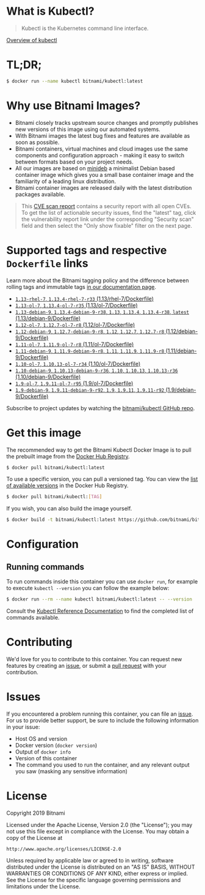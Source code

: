 
# What is Kubectl?

> Kubectl is the Kubernetes command line interface.

[Overview of kubectl](https://kubernetes.io/docs/reference/kubectl/overview/)

# TL;DR;

```bash
$ docker run --name kubectl bitnami/kubectl:latest
```

# Why use Bitnami Images?

* Bitnami closely tracks upstream source changes and promptly publishes new versions of this image using our automated systems.
* With Bitnami images the latest bug fixes and features are available as soon as possible.
* Bitnami containers, virtual machines and cloud images use the same components and configuration approach - making it easy to switch between formats based on your project needs.
* All our images are based on [minideb](https://github.com/bitnami/minideb) a minimalist Debian based container image which gives you a small base container image and the familiarity of a leading linux distribution.
* Bitnami container images are released daily with the latest distribution packages available.


> This [CVE scan report](https://quay.io/repository/bitnami/kubectl?tab=tags) contains a security report with all open CVEs. To get the list of actionable security issues, find the "latest" tag, click the vulnerability report link under the corresponding "Security scan" field and then select the "Only show fixable" filter on the next page.

# Supported tags and respective `Dockerfile` links

Learn more about the Bitnami tagging policy and the difference between rolling tags and immutable tags [in our documentation page](https://docs.bitnami.com/containers/how-to/understand-rolling-tags-containers/).


* [`1.13-rhel-7`, `1.13.4-rhel-7-r33` (1.13/rhel-7/Dockerfile)](https://github.com/bitnami/bitnami-docker-kubectl/blob/1.13.4-rhel-7-r33/1.13/rhel-7/Dockerfile)
* [`1.13-ol-7`, `1.13.4-ol-7-r35` (1.13/ol-7/Dockerfile)](https://github.com/bitnami/bitnami-docker-kubectl/blob/1.13.4-ol-7-r35/1.13/ol-7/Dockerfile)
* [`1.13-debian-9`, `1.13.4-debian-9-r38`, `1.13`, `1.13.4`, `1.13.4-r38`, `latest` (1.13/debian-9/Dockerfile)](https://github.com/bitnami/bitnami-docker-kubectl/blob/1.13.4-debian-9-r38/1.13/debian-9/Dockerfile)
* [`1.12-ol-7`, `1.12.7-ol-7-r8` (1.12/ol-7/Dockerfile)](https://github.com/bitnami/bitnami-docker-kubectl/blob/1.12.7-ol-7-r8/1.12/ol-7/Dockerfile)
* [`1.12-debian-9`, `1.12.7-debian-9-r8`, `1.12`, `1.12.7`, `1.12.7-r8` (1.12/debian-9/Dockerfile)](https://github.com/bitnami/bitnami-docker-kubectl/blob/1.12.7-debian-9-r8/1.12/debian-9/Dockerfile)
* [`1.11-ol-7`, `1.11.9-ol-7-r8` (1.11/ol-7/Dockerfile)](https://github.com/bitnami/bitnami-docker-kubectl/blob/1.11.9-ol-7-r8/1.11/ol-7/Dockerfile)
* [`1.11-debian-9`, `1.11.9-debian-9-r8`, `1.11`, `1.11.9`, `1.11.9-r8` (1.11/debian-9/Dockerfile)](https://github.com/bitnami/bitnami-docker-kubectl/blob/1.11.9-debian-9-r8/1.11/debian-9/Dockerfile)
* [`1.10-ol-7`, `1.10.13-ol-7-r34` (1.10/ol-7/Dockerfile)](https://github.com/bitnami/bitnami-docker-kubectl/blob/1.10.13-ol-7-r34/1.10/ol-7/Dockerfile)
* [`1.10-debian-9`, `1.10.13-debian-9-r36`, `1.10`, `1.10.13`, `1.10.13-r36` (1.10/debian-9/Dockerfile)](https://github.com/bitnami/bitnami-docker-kubectl/blob/1.10.13-debian-9-r36/1.10/debian-9/Dockerfile)
* [`1.9-ol-7`, `1.9.11-ol-7-r95` (1.9/ol-7/Dockerfile)](https://github.com/bitnami/bitnami-docker-kubectl/blob/1.9.11-ol-7-r95/1.9/ol-7/Dockerfile)
* [`1.9-debian-9`, `1.9.11-debian-9-r92`, `1.9`, `1.9.11`, `1.9.11-r92` (1.9/debian-9/Dockerfile)](https://github.com/bitnami/bitnami-docker-kubectl/blob/1.9.11-debian-9-r92/1.9/debian-9/Dockerfile)

Subscribe to project updates by watching the [bitnami/kubectl GitHub repo](https://github.com/bitnami/bitnami-docker-kubectl).

# Get this image

The recommended way to get the Bitnami Kubectl Docker Image is to pull the prebuilt image from the [Docker Hub Registry](https://hub.docker.com/r/bitnami/kubectl).

```bash
$ docker pull bitnami/kubectl:latest
```

To use a specific version, you can pull a versioned tag. You can view the [list of available versions](https://hub.docker.com/r/bitnami/kubectl/tags/) in the Docker Hub Registry.

```bash
$ docker pull bitnami/kubectl:[TAG]
```

If you wish, you can also build the image yourself.

```bash
$ docker build -t bitnami/kubectl:latest https://github.com/bitnami/bitnami-docker-kubectl.git
```

# Configuration

## Running commands

To run commands inside this container you can use `docker run`, for example to execute `kubectl --version` you can follow the example below:

```bash
$ docker run --rm --name kubectl bitnami/kubectl:latest -- --version
```

Consult the [Kubectl Reference Documentation](https://kubernetes.io/docs/reference/generated/kubectl/kubectl-commands) to find the completed list of commands available.

# Contributing

We'd love for you to contribute to this container. You can request new features by creating an [issue](https://github.com/bitnami/bitnami-docker-kubectl/issues), or submit a [pull request](https://github.com/bitnami/bitnami-docker-kubectl/pulls) with your contribution.

# Issues

If you encountered a problem running this container, you can file an [issue](https://github.com/bitnami/bitnami-docker-kubectl/issues). For us to provide better support, be sure to include the following information in your issue:

- Host OS and version
- Docker version (`docker version`)
- Output of `docker info`
- Version of this container
- The command you used to run the container, and any relevant output you saw (masking any sensitive information)

# License

Copyright 2019 Bitnami

Licensed under the Apache License, Version 2.0 (the "License");
you may not use this file except in compliance with the License.
You may obtain a copy of the License at

    http://www.apache.org/licenses/LICENSE-2.0

Unless required by applicable law or agreed to in writing, software
distributed under the License is distributed on an "AS IS" BASIS,
WITHOUT WARRANTIES OR CONDITIONS OF ANY KIND, either express or implied.
See the License for the specific language governing permissions and
limitations under the License.
